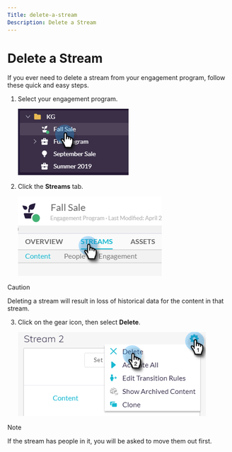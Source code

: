 ```yaml
---
Title: delete-a-stream
Description: Delete a Stream
---
```


# Delete a Stream

If you ever need to delete a stream from your engagement program, follow these quick and easy steps.

1. Select your engagement program.

   ![Image One](/help/sky/assets/engagement-programs/delete-a-stream/delete-a-stream-1.png)

1. Click the **Streams** tab.

   ![Image Two](/help/sky/assets/engagement-programs/delete-a-stream/delete-a-stream-2.png)

>[!CAUTION]
>
>Deleting a stream will result in loss of historical data for
>the content in that stream.

3. Click on the gear icon, then select **Delete**.

   ![Image Three](/help/sky/assets/engagement-programs/delete-a-stream/delete-a-stream-3.png)

>[!NOTE]
>
>If the stream has people in it, you will be asked to move them
>out first.
